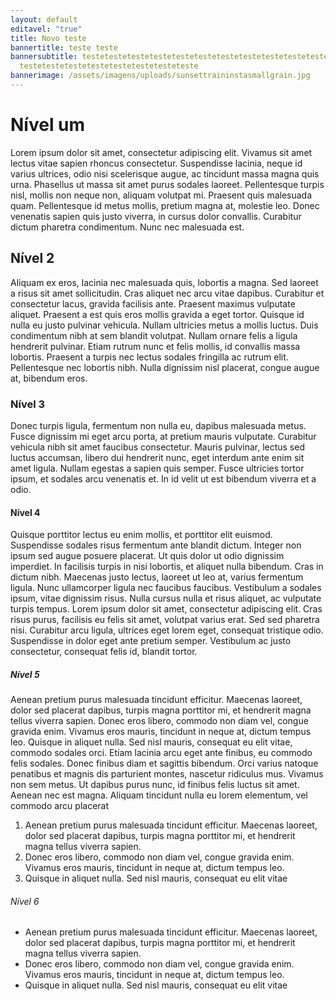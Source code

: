 ```yaml
---
layout: default
editavel: "true"
title: Novo teste
bannertitle: teste teste
bannersubtitle: testetestetestetestetestetestetestetestetestetestetestetestetestetestetestetestetesteteste
  testetestetestetestetestetestetesteteste
bannerimage: /assets/imagens/uploads/sunsettraininstasmallgrain.jpg
---
```

# Nível um

Lorem ipsum dolor sit amet, consectetur adipiscing elit. Vivamus sit amet lectus vitae sapien rhoncus consectetur. Suspendisse lacinia, neque id varius ultrices, odio nisi scelerisque augue, ac tincidunt massa magna quis urna. Phasellus ut massa sit amet purus sodales laoreet. Pellentesque turpis nisl, mollis non neque non, aliquam volutpat mi. Praesent quis malesuada quam. Pellentesque id metus mollis, pretium magna at, molestie leo. Donec venenatis sapien quis justo viverra, in cursus dolor convallis. Curabitur dictum pharetra condimentum. Nunc nec malesuada est.

## Nível 2

Aliquam ex eros, lacinia nec malesuada quis, lobortis a magna. Sed laoreet a risus sit amet sollicitudin. Cras aliquet nec arcu vitae dapibus. Curabitur et consectetur lacus, gravida facilisis ante. Praesent maximus vulputate aliquet. Praesent a est quis eros mollis gravida a eget tortor. Quisque id nulla eu justo pulvinar vehicula. Nullam ultricies metus a mollis luctus. Duis condimentum nibh at sem blandit volutpat. Nullam ornare felis a ligula hendrerit pulvinar. Etiam rutrum nunc et felis mollis, id convallis massa lobortis. Praesent a turpis nec lectus sodales fringilla ac rutrum elit. Pellentesque nec lobortis nibh. Nulla dignissim nisl placerat, congue augue at, bibendum eros.

### Nível 3

Donec turpis ligula, fermentum non nulla eu, dapibus malesuada metus. Fusce dignissim mi eget arcu porta, at pretium mauris vulputate. Curabitur vehicula nibh sit amet faucibus consectetur. Mauris pulvinar, lectus sed luctus accumsan, libero dui hendrerit nunc, eget interdum ante enim sit amet ligula. Nullam egestas a sapien quis semper. Fusce ultricies tortor ipsum, et sodales arcu venenatis et. In id velit ut est bibendum viverra et a odio.

#### Nível 4

Quisque porttitor lectus eu enim mollis, et porttitor elit euismod. Suspendisse sodales risus fermentum ante blandit dictum. Integer non ipsum sed augue posuere placerat. Ut quis dolor ut odio dignissim imperdiet. In facilisis turpis in nisi lobortis, et aliquet nulla bibendum. Cras in dictum nibh. Maecenas justo lectus, laoreet ut leo at, varius fermentum ligula. Nunc ullamcorper ligula nec faucibus faucibus. Vestibulum a sodales ipsum, vitae dignissim risus. Nulla cursus nulla et risus aliquet, ac vulputate turpis tempus. Lorem ipsum dolor sit amet, consectetur adipiscing elit. Cras risus purus, facilisis eu felis sit amet, volutpat varius erat. Sed sed pharetra nisi. Curabitur arcu ligula, ultrices eget lorem eget, consequat tristique odio. Suspendisse in dolor eget ante pretium semper. Vestibulum ac justo consectetur, consequat felis id, blandit tortor.

##### Nível 5

Aenean pretium purus malesuada tincidunt efficitur. Maecenas laoreet, dolor sed placerat dapibus, turpis magna porttitor mi, et hendrerit magna tellus viverra sapien. Donec eros libero, commodo non diam vel, congue gravida enim. Vivamus eros mauris, tincidunt in neque at, dictum tempus leo. Quisque in aliquet nulla. Sed nisl mauris, consequat eu elit vitae, commodo sodales orci. Etiam lacinia arcu eget ante finibus, eu commodo felis sodales. Donec finibus diam et sagittis bibendum. Orci varius natoque penatibus et magnis dis parturient montes, nascetur ridiculus mus. Vivamus non sem metus. Ut dapibus purus nunc, id finibus felis luctus sit amet. Aenean nec est magna. Aliquam tincidunt nulla eu lorem elementum, vel commodo arcu placerat

1. Aenean pretium purus malesuada tincidunt efficitur. Maecenas laoreet, dolor sed placerat dapibus, turpis magna porttitor mi, et hendrerit magna tellus viverra sapien.
2. Donec eros libero, commodo non diam vel, congue gravida enim. Vivamus eros mauris, tincidunt in neque at, dictum tempus leo.
3. Quisque in aliquet nulla. Sed nisl mauris, consequat eu elit vitae

###### Nível 6

* Aenean pretium purus malesuada tincidunt efficitur. Maecenas laoreet, dolor sed placerat dapibus, turpis magna porttitor mi, et hendrerit magna tellus viverra sapien.
* Donec eros libero, commodo non diam vel, congue gravida enim. Vivamus eros mauris, tincidunt in neque at, dictum tempus leo.
*  Quisque in aliquet nulla. Sed nisl mauris, consequat eu elit vitae